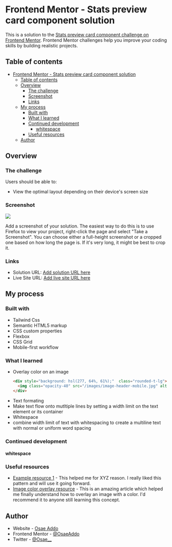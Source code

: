 # Frontend Mentor - Stats preview card component solution

This is a solution to the [Stats preview card component challenge on Frontend Mentor](https://www.frontendmentor.io/challenges/stats-preview-card-component-8JqbgoU62). Frontend Mentor challenges help you improve your coding skills by building realistic projects. 

## Table of contents

- [Frontend Mentor - Stats preview card component solution](#frontend-mentor---stats-preview-card-component-solution)
  - [Table of contents](#table-of-contents)
  - [Overview](#overview)
    - [The challenge](#the-challenge)
    - [Screenshot](#screenshot)
    - [Links](#links)
  - [My process](#my-process)
    - [Built with](#built-with)
    - [What I learned](#what-i-learned)
    - [Continued development](#continued-development)
      - [whitespace](#whitespace)
    - [Useful resources](#useful-resources)
  - [Author](#author)

## Overview

### The challenge

Users should be able to:

- View the optimal layout depending on their device's screen size

### Screenshot

![](./screenshot.jpg)

Add a screenshot of your solution. The easiest way to do this is to use Firefox to view your project, right-click the page and select "Take a Screenshot". You can choose either a full-height screenshot or a cropped one based on how long the page is. If it's very long, it might be best to crop it.


### Links

- Solution URL: [Add solution URL here](https://your-solution-url.com)
- Live Site URL: [Add live site URL here](https://your-live-site-url.com)

## My process

### Built with
- Tailwind Css
- Semantic HTML5 markup
- CSS custom properties
- Flexbox
- CSS Grid
- Mobile-first workflow


### What I learned
- Overlay color on an image
  ```html
  <div style="background: hsl(277, 64%, 61%);"  class="rounded-t-lg">
    <img class="opacity-40" src="/images/image-header-mobile.jpg" alt="stats preview">
  </div>
  ```
- Text formating
- Make text flow onto mutltiple lines by setting a width limit on the text element or its container
- Whitespace
- combine width limit of text with whitespacing to create a multiline text with normal or uniform word spacing

### Continued development

#### whitespace

### Useful resources

- [Example resource 1](https://www.example.com) - This helped me for XYZ reason. I really liked this pattern and will use it going forward.
- [Image color overlay resource](https://dev.to/ellen_dev/two-ways-to-achieve-an-image-colour-overlay-with-css-eio) - This is an amazing article which helped me finally understand how to overlay an image with a color. I'd recommend it to anyone still learning this concept.


## Author

- Website - [Osae Addo](https://www.twitter.com/@Osae__)
- Frontend Mentor - [@OsaeAddo](https://www.frontendmentor.io/profile/OsaeAddo)
- Twitter - [@Osae__](https://www.twitter.com/@Osae__)

